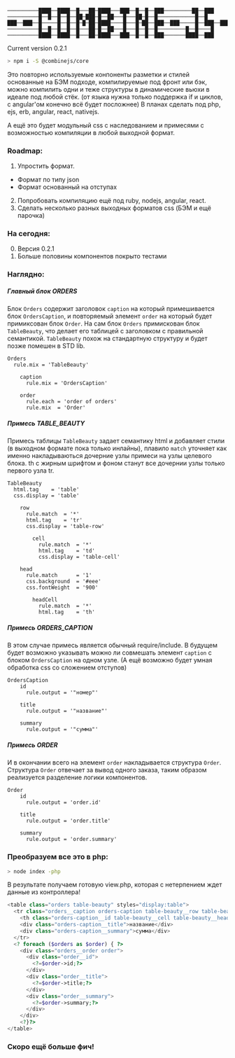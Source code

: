 ```
──────────████──████──█───██─████───███──█──█──███─────────██──███
──────────█──█──█──█──██─███─█──██───█───██─█──█────────────█──█
███──███──█─────█──█──█─█─██─████────█───█─██──███──███─────█──███──███──███
──────────█──█──█──█──█───██─█──██───█───█──█──█─────────█──█────█
──────────████──████──█───██─████───███──█──█──███───────████──███
```

Current version 0.2.1
```bash
> npm i -S @combinejs/core
```

Это повторно используемые конпоненты разметки и стилей основанные на БЭМ подходе,
компилируемые под фронт или бэк, можно компилить одни и теже структуры в динамические вьюхи в идеале под любой стёк.
(от языка нужна только поддержка if и циклов, c angular'ом конечно всё будет посложнее)
В планах сделать под php, ejs, erb, angular, react, nativejs.

А ещё это будет модульный css с наследованием и примесями с возможностью компиляции в любой выходной формат.

### Roadmap:
1.  Упростить формат.
  * Формат по типу json
  * Формат основанный на отступах
  
2.  Попробовать компиляцию ещё под ruby, nodejs, angular, react.
3.  Сделать несколько разных выходных форматов css (БЭМ и ещё парочка)

### На сегодня:
0. Версия 0.2.1 
1. Больше половины компонентов покрыто тестами

### Наглядно:

##### Главный блок ORDERS
Блок `Orders` содержит заголовок `caption` на который примешивается блок `OrdersCaption`, и повторяемый элемент
`order` на который будет примиксован блок `Order`. На сам блок `Orders` примискован блок `TableBeauty`, что делает его таблицей с заголовком c правильной семантикой. 
`TableBeauty` похож на стандартную структуру и будет позже помешен в STD lib.

```
Orders
  rule.mix = 'TableBeauty'

    caption
      rule.mix = 'OrdersCaption'

    order
      rule.each = 'order of orders'
      rule.mix  = 'Order'
```

##### Примесь TABLE_BEAUTY
Примесь таблицы `TableBeauty` задает семантику html и добавляет стили (в выходном формате пока только инлайны),
плавило `match` уточняет как именно накладываються дочерние узлы примеси на узлы целевого блока.
th с жирным шрифтом и фоном станут все дочернии узлы только первого узла tr.

```
TableBeauty
  html.tag    = 'table'
  css.display = 'table'

    row
      rule.match  = '*'
      html.tag    = 'tr'
      css.display = 'table-row'

        cell
          rule.match  = '*'
          html.tag    = 'td'
          css.display = 'table-cell'

    head
      rule.match      = '1'
      css.background  = '#eee'
      css.fontWeight  = '900'

        headCell
          rule.match  = '*'
          html.tag    = 'th'
```

##### Примесь ORDERS_CAPTION
В этом случае примесь является обычный require/include. В будущем будет возможно указывать можно ли совмешать элемент `caption` c блоком `OrdersCaption` на одном узле. (А ещё возможно будет умная обработка css со сложением отступов)

```
OrdersCaption
    id
      rule.output = '"номер"'

    title
      rule.output = '"название"'

    summary
      rule.output = '"сумма"'
```

##### Примесь ORDER
И в окончании всего на элемент `order` накладывается структура `Order`. Структура `Order` отвечает за вывод одного заказа, таким образом реализуется разделение логики компонентов.

```
Order
    id
      rule.output = 'order.id'

    title
      rule.output = 'order.title'

    summary
      rule.output = 'order.summary'
```

### Преобразуем все это в php:
```bash
> node index -php
```

В результате получаем готовую view.php, которая с нетерпением ждет данные из контроллера!
```php
<table class="orders table-beauty" styles="display:table">
  <tr class="orders__caption orders-caption table-beauty__row table-beauty__head" styles="display:table-row;background:#eee;font-weight:900">
    <th class="orders-caption__id table-beauty__cell table-beauty__head-cell" styles="display:table-cell">номер</th>
    <div class="orders-caption__title">название</div>
    <div class="orders-caption__summary">сумма</div>
  </tr>
  <? foreach ($orders as $order) { ?>
    <div class="orders__order order">
      <div class="order__id">
        <?=$order->id;?>
      </div>
      <div class="order__title">
        <?=$order->title;?>
      </div>
      <div class="order__summary">
        <?=$order->summary;?>
      </div>
    </div>
    <?}?>
</table>
```

### Скоро ещё больше фич!
